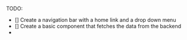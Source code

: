 TODO:

- [] Create a navigation bar with a home link and a drop down menu
- [] Create a basic component that fetches the data from the backend
-
